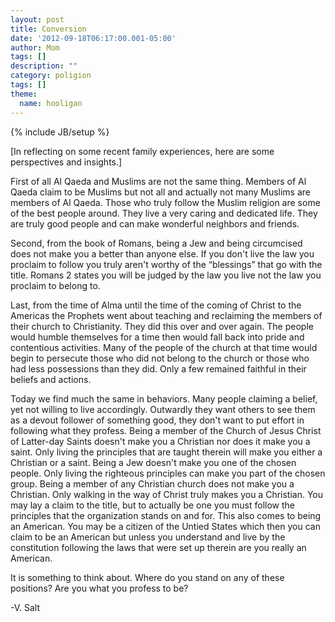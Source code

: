 ```yaml
---
layout: post
title: Conversion
date: '2012-09-18T06:17:00.001-05:00'
author: Mom
tags: []
description: ""
category: poligion
tags: []
theme:
  name: hooligan
---
```

{% include JB/setup %}

[In reflecting on some recent family experiences, here are some
perspectives and insights.]



First of all Al Qaeda and Muslims are not the same thing. Members of
Al Qaeda claim to be Muslims but not all and actually not many Muslims
are members of Al Qaeda. Those who truly follow the Muslim religion
are some of the best people around. They live a very caring and
dedicated life. They are truly good people and can make wonderful
neighbors and friends.



Second, from the book of Romans, being a Jew and being circumcised
does not make you a better than anyone else. If you don't live the law
you proclaim to follow you truly aren't worthy of the “blessings” that
go with the title. Romans 2 states you will be judged by the law you
live not the law you proclaim to belong to.



Last, from the time of Alma until the time of the coming of Christ to
the Americas the Prophets went about teaching and reclaiming the
members of their church to Christianity. They did this over and over
again. The people would humble themselves for a time then would fall
back into pride and contentious activities. Many of the people of the
church at that time would begin to persecute those who did not belong
to the church or those who had less possessions than they did. Only a
few remained faithful in their beliefs and actions.



Today we find much the same in behaviors. Many people claiming a
belief, yet not willing to live accordingly. Outwardly they want
others to see them as a devout follower of something good, they don't
want to put effort in following what they profess. Being a member of
the Church of Jesus Christ of Latter-day Saints doesn't make you a
Christian nor does it make you a saint. Only living the principles
that are taught therein will make you either a Christian or a saint.
Being a Jew doesn't make you one of the chosen people. Only living the
righteous principles can make you part of the chosen group. Being a
member of any Christian church does not make you a Christian. Only
walking in the way of Christ truly makes you a Christian. You may lay
a claim to the title, but to actually be one you must follow the
principles that the organization stands on and for. This also comes to
being an American. You may be a citizen of the Untied States which
then you can claim to be an American but unless you understand and
live by the constitution following the laws that were set up therein
are you really an American.



It is something to think about. Where do you stand on any of these
positions? Are you what you profess to be?



-V. Salt

